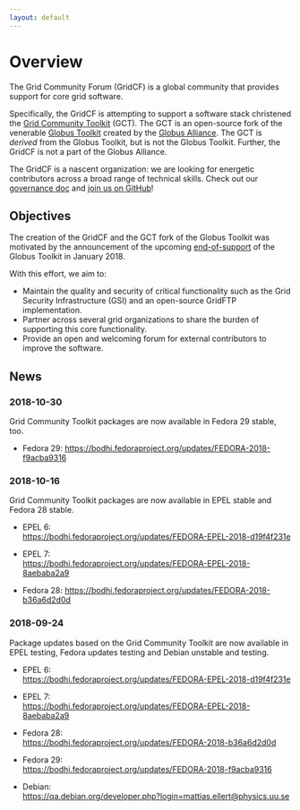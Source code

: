 ```yaml
---
layout: default
---
```


Overview
========

The Grid Community Forum (GridCF) is a global community that provides support for core grid software.

Specifically, the GridCF is attempting to support a software stack christened the [Grid Community Toolkit](http://gridcf.org/gct-docs/) (GCT).  The GCT is an open-source fork of the venerable [Globus Toolkit](http://toolkit.globus.org/toolkit/) created by the [Globus Alliance](http://toolkit.globus.org/alliance/).  The GCT is _derived_ from the Globus Toolkit, but is not the Globus Toolkit.  Further, the GridCF is not a part of the Globus Alliance.

The GridCF is a nascent organization: we are looking for energetic contributors across a broad range of technical skills.  Check out our [governance doc](governance.md) and [join us on GitHub](https://github.com/gridcf)!

Objectives
----------

The creation of the GridCF and the GCT fork of the Globus Toolkit was motivated by the announcement of the upcoming [end-of-support](https://github.com/globus/globus-toolkit/blob/globus_6_branch/support-changes.md) of the Globus Toolkit in January 2018.

With this effort, we aim to:

- Maintain the quality and security of critical functionality such as the Grid Security Infrastructure (GSI) and an open-source GridFTP implementation.
- Partner across several grid organizations to share the burden of supporting this core functionality.
- Provide an open and welcoming forum for external contributors to improve the software.

News
----

### 2018-10-30 ###

Grid Community Toolkit packages are now available in Fedora 29 stable, too.

- Fedora 29:
<https://bodhi.fedoraproject.org/updates/FEDORA-2018-f9acba9316>

### 2018-10-16 ###

Grid Community Toolkit packages are now available in EPEL stable and Fedora 28 stable.

- EPEL 6:  
<https://bodhi.fedoraproject.org/updates/FEDORA-EPEL-2018-d19f4f231e>

- EPEL 7:  
<https://bodhi.fedoraproject.org/updates/FEDORA-EPEL-2018-8aebaba2a9>

- Fedora 28:
<https://bodhi.fedoraproject.org/updates/FEDORA-2018-b36a6d2d0d>

### 2018-09-24 ###

Package updates based on the Grid Community Toolkit are now available in EPEL testing, Fedora updates testing and Debian unstable and testing.

- EPEL 6:  
<https://bodhi.fedoraproject.org/updates/FEDORA-EPEL-2018-d19f4f231e>

- EPEL 7:  
<https://bodhi.fedoraproject.org/updates/FEDORA-EPEL-2018-8aebaba2a9>

- Fedora 28:  
<https://bodhi.fedoraproject.org/updates/FEDORA-2018-b36a6d2d0d>

- Fedora 29:  
<https://bodhi.fedoraproject.org/updates/FEDORA-2018-f9acba9316>

- Debian:  
<https://qa.debian.org/developer.php?login=mattias.ellert@physics.uu.se>
